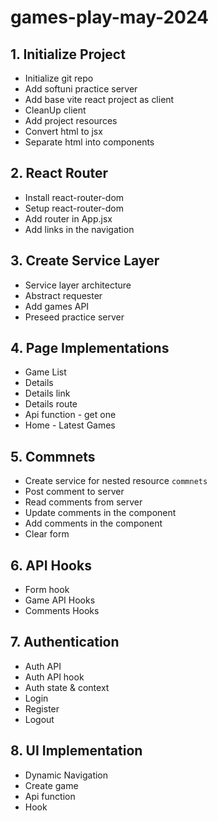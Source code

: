 # games-play-may-2024

## 1. Initialize Project
 * Initialize git repo
 * Add softuni practice server
 * Add base vite react project as client
 * CleanUp client
 * Add project resources
 * Convert html to jsx
 * Separate html into components
## 2. React Router
 * Install react-router-dom
 * Setup react-router-dom
 * Add router in App.jsx
 * Add links in the navigation
## 3. Create Service Layer
 * Service layer architecture
 * Abstract requester
 * Add games API
 * Preseed practice server
## 4. Page Implementations
 * Game List
 * Details
  * Details link
  * Details route
  * Api function - get one
 * Home - Latest Games
## 5. Commnets
 * Create service for nested resource `commnets`
 * Post comment to server
 * Read comments from server
 * Update comments in the component
 * Add comments in the component
 * Clear form
## 6. API Hooks
 * Form hook
 * Game API Hooks
 * Comments Hooks
## 7. Authentication
 * Auth API
 * Auth API hook
 * Auth state & context
 * Login
 * Register
 * Logout
## 8. UI Implementation
 * Dynamic Navigation
 * Create game
  * Api function
  * Hook